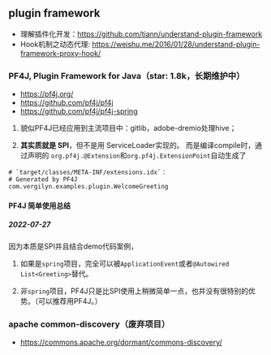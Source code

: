 ## plugin framework

- 理解插件化开发：<https://github.com/tiann/understand-plugin-framework>
- Hook机制之动态代理: <https://weishu.me/2016/01/28/understand-plugin-framework-proxy-hook/>

### PF4J, Plugin Framework for Java（star: 1.8k，长期维护中）
- <https://pf4j.org/>
- <https://github.com/pf4j/pf4j>
- <https://github.com/pf4j/pf4j-spring>

1. 貌似PF4J已经应用到主流项目中：gitlib，adobe-dremio处理hive；

2. **其实质就是 SPI**，但不是用 ServiceLoader实现的。
而是编译compile时，通过声明的 `org.pf4j.@Extension`和`org.pf4j.ExtensionPoint`自动生成了
```TEXT
# `target/classes/META-INF/extensions.idx`：
# Generated by PF4J
com.vergilyn.examples.plugin.WelcomeGreeting
```

#### PF4J 简单使用总结
##### 2022-07-27
因为本质是SPI并且结合demo代码案例，

1. 如果是`spring`项目，完全可以被`ApplicationEvent`或者`@Autowired List<Greeting>`替代。

2. 非`spring`项目，PF4J只是比SPI使用上稍微简单一点，也并没有很特别的优势。（可以推荐用PF4J。）

### apache common-discovery（废弃项目）
- <https://commons.apache.org/dormant/commons-discovery/>